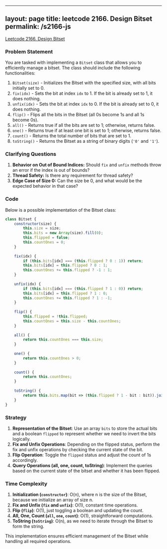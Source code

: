 
---
layout: page
title: leetcode 2166. Design Bitset
permalink: /s2166-js
---
[Leetcode 2166. Design Bitset](https://algoadvance.github.io/algoadvance/l2166)
### Problem Statement

You are tasked with implementing a `Bitset` class that allows you to efficiently manage a bitset. The class should include the following functionalities:

1. `Bitset(size)` - Initializes the Bitset with the specified size, with all bits initially set to 0.
2. `fix(idx)` - Sets the bit at index `idx` to 1. If the bit is already set to 1, it does nothing.
3. `unfix(idx)` - Sets the bit at index `idx` to 0. If the bit is already set to 0, it does nothing.
4. `flip()` - Flips all the bits in the Bitset (all 0s become 1s and all 1s become 0s).
5. `all()` - Returns true if all the bits are set to 1; otherwise, returns false.
6. `one()` - Returns true if at least one bit is set to 1; otherwise, returns false.
7. `count()` - Returns the total number of bits that are set to 1.
8. `toString()` - Returns the Bitset as a string of binary digits (`'0'` and `'1'`).

### Clarifying Questions

1. **Behavior on Out of Bound Indices:** Should `fix` and `unfix` methods throw an error if the index is out of bounds?
2. **Thread Safety:** Is there any requirement for thread safety?
3. **Edge Case of Size 0:** Can the size be 0, and what would be the expected behavior in that case?

### Code

Below is a possible implementation of the Bitset class:

```javascript
class Bitset {
    constructor(size) {
        this.size = size;
        this.bits = new Array(size).fill(0);
        this.flipped = false;
        this.countOnes = 0;
    }
    
    fix(idx) {
        if (this.bits[idx] === (this.flipped ? 0 : 1)) return;
        this.bits[idx] = this.flipped ? 0 : 1;
        this.countOnes += this.flipped ? -1 : 1;
    }
    
    unfix(idx) {
        if (this.bits[idx] === (this.flipped ? 1 : 0)) return;
        this.bits[idx] = this.flipped ? 1 : 0;
        this.countOnes += this.flipped ? 1 : -1;
    }
    
    flip() {
        this.flipped = !this.flipped;
        this.countOnes = this.size - this.countOnes;
    }
    
    all() {
        return this.countOnes === this.size;
    }
    
    one() {
        return this.countOnes > 0;
    }
    
    count() {
        return this.countOnes;
    }
    
    toString() {
        return this.bits.map(bit => (this.flipped ? 1 - bit : bit)).join('');
    }
}
```

### Strategy

1. **Representation of the Bitset**: Use an array `bits` to store the actual bits and a boolean `flipped` to represent whether we need to invert the bits logically.
2. **Fix and Unfix Operations**: Depending on the flipped status, perform the fix and unfix operations by checking the current state of the bit.
3. **Flip Operation**: Toggle the `flipped` status and adjust the count of 1s accordingly.
4. **Query Operations (all, one, count, toString)**: Implement the queries based on the current state of the bitset and whether it has been flipped.

### Time Complexity

1. **Initialization (`constructor`)**: O(n), where n is the size of the Bitset, because we initialize an array of size n.
2. **Fix and Unfix (`fix` and `unfix`)**: O(1), constant time operations.
3. **Flip (`flip`)**: O(1), just toggling a boolean and updating the count.
4. **All, One, Count (`all`, `one`, `count`)**: O(1), straightforward computations.
5. **ToString (`toString`)**: O(n), as we need to iterate through the Bitset to form the string.

This implementation ensures efficient management of the Bitset while handling all required operations.